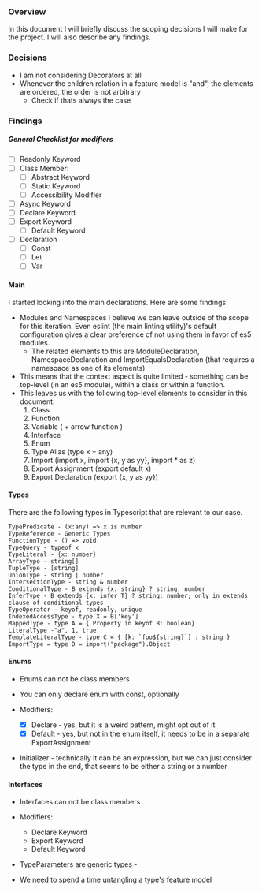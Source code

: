 ### Overview

In this document I will briefly discuss the scoping decisions I will make for the project.
I will also describe any findings.

### Decisions

- I am not considering Decorators at all
- Whenever the children relation in a feature model is "and", the elements are ordered, the order is not arbitrary
  - Check if thats always the case

### Findings

##### General Checklist for modifiers

- [ ] Readonly Keyword
- [ ] Class Member:
  - [ ] Abstract Keyword
  - [ ] Static Keyword
  - [ ] Accessibility Modifier
- [ ] Async Keyword
- [ ] Declare Keyword
- [ ] Export Keyword
  - [ ] Default Keyword
- [ ] Declaration
  - [ ] Const
  - [ ] Let
  - [ ] Var

#### Main

I started looking into the main declarations. Here are some findings:

- Modules and Namespaces I believe we can leave outside of the scope for this iteration. Even eslint (the main linting utility)'s default configuration gives a clear preference of not using them in favor of es5 modules.
  - The related elements to this are ModuleDeclaration, NamespaceDeclaration and ImportEqualsDeclaration (that requires a namespace as one of its elements)
- This means that the context aspect is quite limited - something can be top-level (in an es5 module), within a class or within a function.
- This leaves us with the following top-level elements to consider in this document:
  1. Class
  2. Function
  3. Variable ( + arrow function )
  4. Interface
  5. Enum
  6. Type Alias (type x = any)
  7. Import (import x, import {x, y as yy}, import \* as z)
  8. Export Assignment (export default x)
  9. Export Declaration (export {x, y as yy})

#### Types

There are the following types in Typescript that are relevant to our case.

```
TypePredicate - (x:any) => x is number
TypeReference - Generic Types
FunctionType - () => void
TypeQuery - typeof x
TypeLiteral - {x: number}
ArrayType - string[]
TupleType - [string]
UnionType - string | number
IntersectionType - string & number
ConditionalType - B extends {x: string} ? string: number
InferType - B extends {x: infer T} ? string: number; only in extends clause of conditional types
TypeOperator - keyof, readonly, unique
IndexedAccessType - type X = B['key']
MappedType - type A = { Property in keyof B: boolean}
LiteralType -"a", 1, true
TemplateLiteralType - type C = { [k: `foo${string}`] : string }
ImportType = type D = import("package").Object
```

#### Enums

- Enums can not be class members
- You can only declare enum with const, optionally
- Modifiers:

  - [x] Declare - yes, but it is a weird pattern, might opt out of it
  - [x] Default - yes, but not in the enum itself, it needs to be in a separate ExportAssignment

- Initializer - technically it can be an expression, but we can just consider the type in the end, that seems to be either a string or a number

#### Interfaces

- Interfaces can not be class members

- Modifiers:

  - Declare Keyword
  - Export Keyword
  - Default Keyword

- TypeParameters are generic types - <T>
- We need to spend a time untangling a type's feature model
